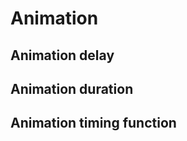 <script setup>
import CdxDocsTokensTable from '../../src/components/tokens/TokensTable.vue';
import tokens from '@wikimedia/codex-design-tokens/dist/index.json';
</script>

# Animation

## Animation delay

<cdx-docs-tokens-table
	:tokens="tokens['animation-delay']"
	token-demo="CdxDocsTokenDemo"
	css-property="animation-delay"
	demo-class="cdx-docs-animation-demo"
	style-target="inner"
/>

## Animation duration

<cdx-docs-tokens-table
	:tokens="tokens['animation-duration']"
	token-demo="CdxDocsTokenDemo"
	css-property="animation-duration"
	demo-class="cdx-docs-animation-demo"
	style-target="inner"
/>

## Animation timing function

<cdx-docs-tokens-table
	:tokens="tokens['animation-timing-function']"
	token-demo="CdxDocsTokenDemo"
	css-property="animation-timing-function"
	demo-class="cdx-docs-animation-demo"
	style-target="inner"
/>